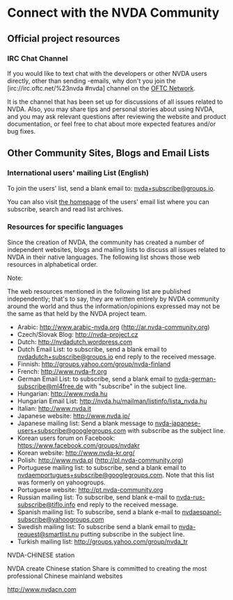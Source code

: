 # Connect with the NVDA Community

## Official project resources

### IRC Chat Channel
If you would like to text chat with the developers or other NVDA users directly, other than sending -emails, why don't you join the [irc://irc.oftc.net/%23nvda #nvda] channel on the [OFTC Network](http://www.oftc.net/). 

It is the channel that has been set up for discussions of all issues related to NVDA. Also, you may share tips and personal stories about using NVDA, and you may ask relevant questions after reviewing the website and product documentation, or feel free to chat about more expected features and/or bug fixes.

## Other Community Sites, Blogs and Email Lists

### International users' mailing List (English)

To join the users' list, send a blank email to: 
nvda+subscribe@groups.io.

You can also visit [the homepage](http://groups.io/g/nvda) of the users' email list where you can subscribe, search and read list archives.

### Resources for specific languages
Since the creation of NVDA, the community has created a number of independent websites, blogs and mailing lists to discuss all issues related to NVDA in their native languages. The following list shows those web resources in alphabetical order.

Note:

The web resources mentioned in the following list are published independently; that's to say, they are written entirely by NVDA community around the world and thus the information/opinions expressed may not be the same as that held by the NVDA project team.

 * Arabic: http://www.arabic-nvda.org (http://ar.nvda-community.org)
 * Czech/Slovak Blog: http://nvda-project.cz
 * Dutch: http://nvdadutch.wordpress.com
 * Dutch Email List: to subscribe, send a blank email to nvdadutch+subscribe@groups.io end reply to the received message.
 * Finnish: http://groups.yahoo.com/group/nvda-finland
 * French: http://www.nvda-fr.org
 * German Email List: to subscribe, send a blank email to nvda-german-subscribe@ml4free.de with "subscribe" in the subject line.
 * Hungarian: http://www.nvda.hu
 * Hungarian Email List: http://nvda.hu/mailman/listinfo/lista_nvda.hu
 * Italian: http://www.nvda.it
 * Japanese website: http://www.nvda.jp/
 * Japanese mailing list: Send a blank message to nvda-japanese-users+subscribe@googlegroups.com with subscribe as the subject line.
 * Korean users forum on Facebook: https://www.facebook.com/groups/nvdakr
 * Korean website: http://www.nvda-kr.org/
 * Polish: http://www.nvda.pl (http://pl.nvda-community.org)
 * Portuguese mailing list: to subscribe, send a blank email to nvdaemportugues+subscribe@googlegroups.com. Note that this list was formerly on yahoogroups.
 * Portuguese website: http://pt.nvda-community.org
 * Russian mailing list: To subscribe, send blank e-mail to nvda-rus-subscribe@tiflo.info end reply to the received message.
 * Spanish mailing list: To subscribe, send a blank e-mail to nvdaespanol-subscribe@yahoogroups.com
 * Swedish mailing list: To subscribe send a blank email to nvda-request@smartlist.nu putting subscribe in the subject line.
 * Turkish mailing list: http://groups.yahoo.com/group/nvda_tr

NVDA-CHINESE station

NVDA create Chinese station Share is committed to creating the most professional Chinese mainland websites

http://www.nvdacn.com